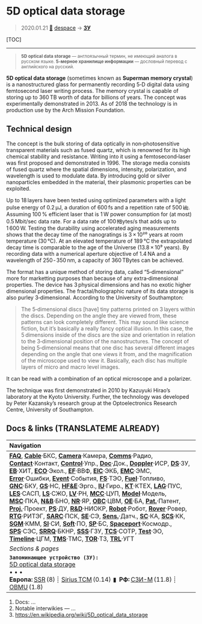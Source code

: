# 5D optical data storage
> 2020.01.21 [🚀](../index/index.md) [despace](index.md) → **[ЗУ](ds.md)**

[TOC]

---

> <small>**5D optical data storage** — англоязычный термин, не имеющий аналога в русском языке. **5‑мерное хранилище информации** — дословный перевод с английского на русский.</small>

**5D optical data storage** (sometimes known as **Superman memory crystal**) is a nanostructured glass for permanently recording 5‑D digital data using femtosecond laser writing process. The memory crystal is capable of storing up to 360 TB worth of data for billions of years. The concept was experimentally demonstrated in 2013. As of 2018 the technology is in production use by the Arch Mission Foundation.



<p style="page-break-after:always"> </p>

## Technical design
The concept is the bulk storing of data optically in non‑photosensitive transparent materials such as fused quartz, which is renowned for its high chemical stability and resistance. Writing into it using a femtosecond‑laser was first proposed and demonstrated in 1996. The storage media consists of fused quartz where the spatial dimensions, intensity, polarization, and wavelength is used to modulate data. By introducing gold or silver nanoparticles embedded in the material, their plasmonic properties can be exploited.

Up to 18 layers have been tested using optimized parameters with a light pulse energy of 0.2 μJ, a duration of 600 fs and a repetition rate of 500 ㎑. Assuming 100 % efficient laser that is 1 W power consumption for (at most) 0.5 Mbit/sec data rate. For a data rate of 100 ㎆ytes/s that adds up to 1 600 W. Testing the durability using accelerated aging measurements shows that the decay time of the nanogratings is 3 × 10²⁰ years at room temperature (30 ℃). At an elevated temperature of 189 ℃ the extrapolated decay time is comparable to the age of the Universe (13.8 × 10⁹ years). By recording data with a numerical aperture objective of 1.4 NA and a wavelength of 250 ‑ 350 nm, a capacity of 360 TBytes can be achieved.

The format has a unique method of storing data, called “5‑dimensional” more for marketting purposes than because of any extra‑dimensional properties. The device has 3 physical dimensions and has no exotic higher dimensional properties. The fractal/holographic nature of its data storage is also purley 3‑dimensional. According to the University of Southampton:

> The 5‑dimensional discs [have] tiny patterns printed on 3 layers within the discs. Depending on the angle they are viewed from, these patterns can look completely different. This may sound like science fiction, but it’s basically a really fancy optical illusion. In this case, the 5 dimensions inside of the discs are the size and orientation in relation to the 3‑dimensional position of the nanostructures. The concept of being 5‑dimensional means that one disc has several different images depending on the angle that one views it from, and the magnification of the microscope used to view it. Basically, each disc has multiple layers of micro and macro level images.

It can be read with a combination of an optical microscope and a polarizer.

The technique was first demonstrated in 2010 by Kazuyuki Hirao’s laboratory at the Kyoto University. Further, the technology was developed by Peter Kazansky’s research group at the Optoelectronics Research Centre, University of Southampton.



<p style="page-break-after:always"> </p>

## Docs & links (TRANSLATEME ALREADY)
|Navigation|
|:--|
|**[FAQ](faq.md)**, **[Cable](cable.md)**·БКС, **[Camera](cam.md)**·Камера, **[Comms](comms.md)**·Радио, **[Contact](contact.md)**·Контакт, **[Control](control.md)**·Упр., **[Doc](doc.md)**·Док., **[Doppler](doppler.md)**·ИСР, **[DS](ds.md)**·ЗУ, **[EB](eb.md)**·ХИТ, **[ECO](ecology.md)**·Экол., **[EF](ef.md)**·ВВФ, **[ElC](elc.md)**·ЭКБ, **[EMC](emc.md)**·ЭМС, **[Error](error.md)**·Ошибки, **[Event](event.md)**·События, **[FS](fs.md)**·ТЭО, **[Fuel](fuel.md)**·Топливо, **[GNC](gnc.md)**·БКУ, **[GS](scs.md)**·НС, **[HF&E](hfe.md)**·Эрго., **[IU](iu.md)**·Гиро., **[KT](kt.md)**·КТЕХ, **[LAG](lag.md)**·ПУC, **[LES](les.md)**·САСП, **[LS](ls.md)**·СЖО, **[LV](lv.md)**·РН, **[MCC](mcc.md)**·ЦУП, **[Model](model.md)**·Модель, **[MSC](sc.md)**·ПКА, **[N&B](nnb.md)**·БНО, **[NR](nr.md)**·ЯР, **[OBC](obc.md)**·ЦВМ, **[OE](oe.md)**·БА, **[Pat.](патент.md)**·Патент, **[Proj.](project.md)**·Проект, **[PS](ps.md)**·ДУ, **[R&D](rnd.md)**·НИОКР, **[Robot](robotics.md)**·Робот, **[Rover](rover.md)**·Ровер, **[RTG](rtg.md)**·РИТЭГ, **[SARC](sarc.md)**·ПСК, **[SE](se.md)**·СЭ, **[Sens.](sensor.md)**·Датч., **[SC](sc.md)**·КА, **[SCS](scs.md)**·КК, **[SGM](sgm.md)**·КММ, **[SI](si.md)**·СИ, **[Soft](soft.md)**·ПО, **[SP](sp.md)**·БС, **[Spaceport](spaceport.md)**·Космодр., **[SPS](sps.md)**·СЭС, **[SRRQ](srrq.md)**·БКНР, **[SSS](sss.md)**·ГЗУ, **[TCS](tcs.md)**·СОТР, **[Test](test.md)**·ЭО, **[Timeline](timeline.md)**·ЦГМ, **[TMS](tms.md)**·ТМС, **[TOR](tor.md)**·ТЗ, **[TRL](trl.md)**·УГТ|
|*Sections & pages*|
|**`Запоминающее устройство (ЗУ):`**<br> [5D optical data storage](5dods.md) <br>• • •<br> **Европа:** [SSR](ssr.md) (8) ┊ [Sirius TCM](sirius_tcm.md) (0.14)  ▮  **РФ:** [СЗИ-М](szi_m.md) (11.8) ┊ [OBMU](sait_obmu.md) (1.8)|

   1. Docs: …
   1. Notable interwikies — …
   1. <https://en.wikipedia.org/wiki/5D_optical_data_storage>
